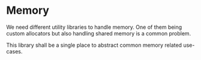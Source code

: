 # Memory

We need different utility libraries to handle memory. One of them being custom allocators but also handling shared
memory is a common problem.

This library shall be a single place to abstract common memory related use-cases.
